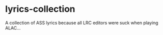 # lyrics-collection
A collection of ASS lyrics because all LRC editors were suck when playing ALAC...
